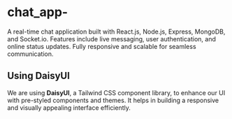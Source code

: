 # chat_app-

A real-time chat application built with React.js, Node.js, Express, MongoDB, and Socket.io. Features include live messaging, user authentication, and online status updates. Fully responsive and scalable for seamless communication.

## Using DaisyUI

We are using **DaisyUI**, a Tailwind CSS component library, to enhance our UI with pre-styled components and themes. It helps in building a responsive and visually appealing interface efficiently.
